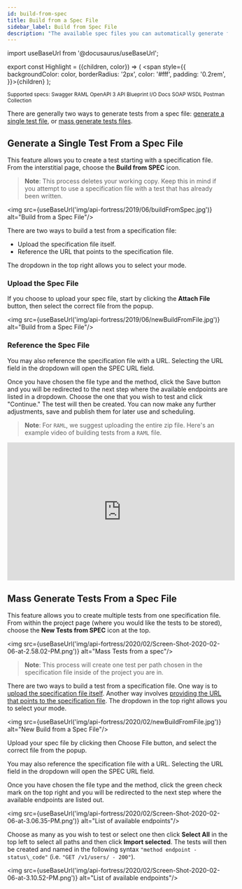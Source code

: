 ```yaml
---
id: build-from-spec
title: Build from a Spec File
sidebar_label: Build from Spec File
description: "The available spec files you can automatically generate from are: Swagger, RAML, OpenAPI 3, API Blueprint, I/O Docs, SOAP WSDL, and Postman Collection."
---
```


import useBaseUrl from '@docusaurus/useBaseUrl';

export const Highlight = ({children, color}) => ( <span style={{
      backgroundColor: color,
      borderRadius: '2px',
      color: '#fff',
      padding: '0.2rem',
    }}>{children}</span> );
    

<p><small>Supported specs: <Highlight color="#37b732">Swagger</Highlight> <Highlight color="#29d3fe">RAML</Highlight> <Highlight  color="#4e5b2e">OpenAPI 3</Highlight> <Highlight color="#9073d2">API Blueprint</Highlight> <Highlight color="#c3090c">I/O Docs</Highlight> <Highlight color="#025b9c">SOAP</Highlight> <Highlight color="#025b9c">WSDL</Highlight> <Highlight color="#ff6c37">Postman Collection</Highlight> </small></p>

There are generally two ways to generate tests from a spec file: [generate a single test file](#generate-a-single-test-from-a-spec-file), or [mass generate tests files](#mass-generate-tests-from-a-spec-file).

## Generate a Single Test From a Spec File
  
This feature allows you to create a test starting with a specification file. From the interstitial page, choose the __Build from SPEC__ icon.

>__Note__: This process deletes your working copy. Keep this in mind if you attempt to use a specification file with a test that has already been written.

<img src={useBaseUrl('img/api-fortress/2019/06/buildFromSpec.jpg')} alt="Build from a Spec File"/>

There are two ways to build a test from a specification file:

* Upload the specification file itself. 
* Reference the URL that points to the specification file. 

The dropdown in the top right allows you to select your mode.

### Upload the Spec File

If you choose to upload your spec file, start by clicking the __Attach File__ button, then select the correct file from the popup.

<img src={useBaseUrl('img/api-fortress/2019/06/newBuildFromFile.jpg')} alt="Build from a Spec File"/>

### Reference the Spec File

You may also reference the specification file with a URL. Selecting the URL field in the dropdown will open the SPEC URL field.

Once you have chosen the file type and the method, click the Save button and you will be redirected to the next step where the available endpoints are listed in a dropdown. Choose the one that you wish to test and click "Continue." The test will then be created. You can now make any further adjustments, save and publish them for later use and scheduling.

> __Note__: For `RAML`, we suggest uploading the entire zip file. Here's an example video of building tests from a `RAML` file.

<iframe width="520" height="315" src="https://apifortress.com/doc/wp-content/uploads/2017/03/Create-from-RAML.webm" frameborder="0" allow="accelerometer; autoplay; clipboard-write; encrypted-media; gyroscope; picture-in-picture" allowfullscreen></iframe>

## Mass Generate Tests From a Spec File  

This feature allows you to create multiple tests from one specification file. From within the project page (where you would like the tests to be stored), choose the __New Tests from SPEC__ icon at the top.
  
<img src={useBaseUrl('img/api-fortress/2020/02/Screen-Shot-2020-02-06-at-2.58.02-PM.png')} alt="Mass Tests from a spec"/>

> __Note__: This process will create one test per path chosen in the specification file inside of the project you are in.

There are two ways to build a test from a specification file. One way is to [upload the specification file itself](#upload-the-spec-file). Another way involves [providing the URL that points to the specification file](#reference-the-spec-file). The dropdown in the top right allows you to select your mode.  
  
<img src={useBaseUrl('img/api-fortress/2020/02/newBuildFromFile.jpg')} alt="New Build from a Spec File"/>
  
Upload your spec file by clicking then Choose File button, and select the correct file from the popup.

You may also reference the specification file with a URL. Selecting the URL field in the dropdown will open the SPEC URL field.

Once you have chosen the file type and the method, click the green check mark on the top right and you will be redirected to the next step where the available endpoints are listed out.

<img src={useBaseUrl('img/api-fortress/2020/02/Screen-Shot-2020-02-06-at-3.06.35-PM.png')} alt="List of available endpoints"/>

Choose as many as you wish to test or select one then click __Select All__ in the top left to select all paths and then click __Import selected__. The tests will then be created and named in the following syntax `"method endpoint - status\_code"` (i.e. `"GET /v1/users/ - 200"`).  
  
<img src={useBaseUrl('img/api-fortress/2020/02/Screen-Shot-2020-02-06-at-3.10.52-PM.png')} alt="List of available endpoints"/>
